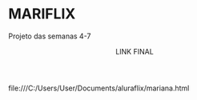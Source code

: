 # MARIFLIX
Projeto das semanas 4-7

<header>LINK FINAL</header>
file:///C:/Users/User/Documents/aluraflix/mariana.html
